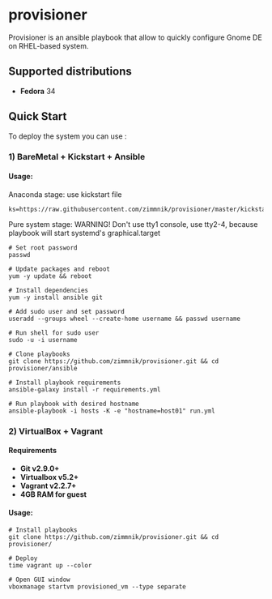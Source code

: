 # provisioner

Provisioner is an ansible playbook that allow to quickly configure Gnome DE on RHEL-based system.

Supported distributions
-----------------------------
-   **Fedora** 34

## Quick Start
To deploy the system you can use :

### 1) BareMetal + Kickstart + Ansible
#### Usage:

Anaconda stage: use kickstart file
```raw
ks=https://raw.githubusercontent.com/zimmnik/provisioner/master/kickstart/custom.cfg
```
Pure system stage:
WARNING! Don't use tty1 console, use tty2-4, because playbook will start systemd's graphical.target
```ShellSession
# Set root password
passwd

# Update packages and reboot
yum -y update && reboot

# Install dependencies
yum -y install ansible git

# Add sudo user and set password
useradd --groups wheel --create-home username && passwd username

# Run shell for sudo user
sudo -u -i username

# Clone playbooks
git clone https://github.com/zimmnik/provisioner.git && cd provisioner/ansible

# Install playbook requirements
ansible-galaxy install -r requirements.yml

# Run playbook with desired hostname
ansible-playbook -i hosts -K -e "hostname=host01" run.yml
```
### 2) VirtualBox + Vagrant

#### Requirements
- **Git v2.9.0+**
- **Virtualbox v5.2+**
- **Vagrant v2.2.7+**
- **4GB RAM for guest**

#### Usage:
```ShellSession
# Install playbooks
git clone https://github.com/zimmnik/provisioner.git && cd provisioner/

# Deploy
time vagrant up --color

# Open GUI window
vboxmanage startvm provisioned_vm --type separate
```
